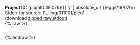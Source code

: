 **Project ID:** [plumID:19.076]({{ '/' | absolute_url }}eggs/19/076/)  
Stderr for source:  Pulling/011001/pleq1   
(download [zipped raw stdout](pleq1.plumed_master.stdout.txt.zip))  
{% raw %}
<pre>
</pre>
{% endraw %}
